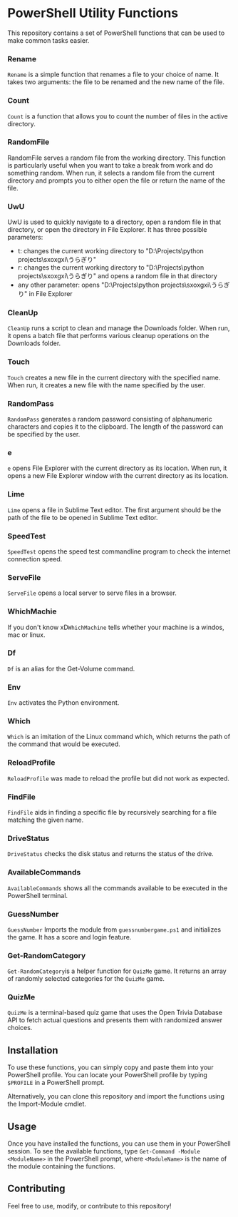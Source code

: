# PowerShell Utility Functions
This repository contains a set of PowerShell functions that can be used to make common tasks easier.

### Rename
`Rename` is a simple function that renames a file to your choice of name. It takes two arguments: the file to be renamed and the new name of the file.

### Count
`Count` is a function that allows you to count the number of files in the active directory.

### RandomFile
RandomFile serves a random file from the working directory. This function is particularly useful when you want to take a break from work and do something random. When run, it selects a random file from the current directory and prompts you to either open the file or return the name of the file.

### UwU
UwU is used to quickly navigate to a directory, open a random file in that directory, or open the directory in File Explorer. It has three possible parameters:

* t: changes the current working directory to "D:\Projects\python projects\sxoxgxi\うらぎり"
* r: changes the current working directory to "D:\Projects\python projects\sxoxgxi\うらぎり" and opens a random file in that directory
* any other parameter: opens "D:\Projects\python projects\sxoxgxi\うらぎり" in File Explorer

### CleanUp
`CleanUp` runs a script to clean and manage the Downloads folder. When run, it opens a batch file that performs various cleanup operations on the Downloads folder.

### Touch
`Touch` creates a new file in the current directory with the specified name. When run, it creates a new file with the name specified by the user.

### RandomPass
`RandomPass` generates a random password consisting of alphanumeric characters and copies it to the clipboard. The length of the password can be specified by the user.

### e
`e` opens File Explorer with the current directory as its location. When run, it opens a new File Explorer window with the current directory as its location.

### Lime
`Lime` opens a file in Sublime Text editor. The first argument should be the path of the file to be opened in Sublime Text editor.

### SpeedTest
`SpeedTest` opens the speed test commandline program to check the internet connection speed.


### ServeFile
`ServeFile` opens a local server to serve files in a browser.

### WhichMachie
If you don't know xD`WhichMachine` tells whether your machine is a windos, mac or linux.

### Df
`Df` is an alias for the Get-Volume command.

### Env
`Env` activates the Python environment.

### Which
`Which` is an imitation of the Linux command which, which returns the path of the command that would be executed.

### ReloadProfile
`ReloadProfile` was made to reload the profile but did not work as expected.

### FindFile
`FindFile` aids in finding a specific file by recursively searching for a file matching the given name.

### DriveStatus
`DriveStatus` checks the disk status and returns the status of the drive.

### AvailableCommands
`AvailableCommands` shows all the commands available to be executed in the PowerShell terminal.

### GuessNumber
`GuessNumber` Imports the module from `guessnumbergame.ps1` and initializes the game. It has a score and login feature.

### Get-RandomCategory
`Get-RandomCategory`is a helper function for `QuizMe` game. It returns an array of randomly selected categories for the `QuizMe` game.

### QuizMe
`QuizMe` is a terminal-based quiz game that uses the Open Trivia Database API to fetch actual questions and presents them with randomized answer choices.

## Installation
To use these functions, you can simply copy and paste them into your PowerShell profile. You can locate your PowerShell profile by typing `$PROFILE` in a PowerShell prompt.

Alternatively, you can clone this repository and import the functions using the Import-Module cmdlet.

## Usage
Once you have installed the functions, you can use them in your PowerShell session. To see the available functions, type `Get-Command -Module <ModuleName>` in the PowerShell prompt, where `<ModuleName>` is the name of the module containing the functions.

## Contributing
Feel free to use, modify, or contribute to this repository!
